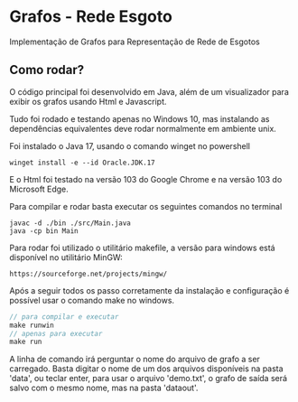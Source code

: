 # Grafos - Rede Esgoto
Implementação de Grafos para Representação de Rede de Esgotos

## Como rodar?

O código principal foi desenvolvido em Java, além de um visualizador para exibir os grafos usando Html e Javascript.

Tudo foi rodado e testando apenas no Windows 10, mas instalando as dependências equivalentes deve rodar normalmente em ambiente unix.

Foi instalado o Java 17, usando o comando winget no powershell
~~~
winget install -e --id Oracle.JDK.17
~~~
E o Html foi testado na versão 103 do Google Chrome e na versão 103 do Microsoft Edge.

Para compilar e rodar basta executar os seguintes comandos no terminal
~~~
javac -d ./bin ./src/Main.java
java -cp bin Main
~~~
Para rodar foi utilizado o utilitário makefile, a versão para windows está disponível no utilitário MinGW:
~~~
https://sourceforge.net/projects/mingw/
~~~
Após a seguir todos os passo corretamente da instalação e configuração é possível usar o comando make no windows.
~~~javascript
// para compilar e executar
make runwin
// apenas para executar
make run
~~~
A linha de comando irá perguntar o nome do arquivo de grafo a ser carregado. Basta digitar o nome de um dos arquivos disponíveis na pasta 'data', ou teclar enter, para usar o arquivo 'demo.txt', o grafo de saída será salvo com o mesmo nome, mas na pasta 'dataout'.